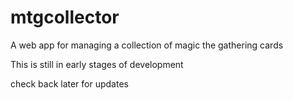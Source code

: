 # mtgcollector
A web app for managing  a collection of magic the gathering cards

This is still in early stages of development

check back later for updates
